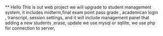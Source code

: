 ** Hello This is out web project
we will upgrade to student management system,
it includes midterm,final exam point pass grade , academican login , transcript, session settings,
and it will include management panel that adding a new students ,erase, update 
we use mysql or sqllite,
we use php  for connection to server, 

